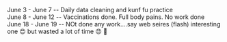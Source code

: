 June 3 - June 7 -- Daily data cleaning and kunf fu practice <br>
June 8 - June 12 -- Vaccinations done. Full body pains. No work done <br>
June 18 - June 19 -- NOt done any work....say web seires (flash) interesting one :heart_eyes: but wasted a lot of time :angry: :no_good:
